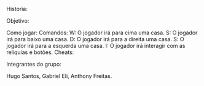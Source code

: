 Historia:

Objetivo:

Como jogar:
  Comandos:
  W: O jogador irá para cima uma casa.
  S: O jogador irá para baixo uma casa.
  D: O jogador irá para a direita uma casa.
  S: O jogador irá para a esquerda uma casa.
  I: O jogador irá interagir com as reliquias e botões.
  Cheats:
  
Integrantes do grupo:

Hugo Santos,
Gabriel Eli,
Anthony Freitas.
